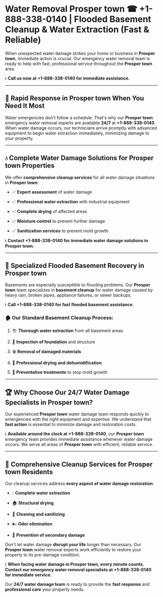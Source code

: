 # Water Removal Prosper town ☎ +1-888-338-0140 | Flooded Basement Cleanup & Water Extraction (Fast & Reliable)

When unexpected water damage strikes your home or business in **Prosper town**, immediate action is crucial. Our emergency water removal team is ready to help with fast, professional service throughout the **Prosper town** area. 

📞 **Call us now at +1-888-338-0140 for immediate assistance.**
---
## 🚀 Rapid Response in Prosper town When You Need It Most
Water emergencies don't follow a schedule. That's why our **Prosper town** emergency water removal experts are available **24/7** at **+1-888-338-0140**. When water damage occurs, our technicians arrive promptly with advanced equipment to begin water extraction immediately, minimizing damage to your property.
---
## 💧 Complete Water Damage Solutions for Prosper town Properties
We offer **comprehensive cleanup services** for all water damage situations in **Prosper town**:
- ✅ **Expert assessment** of water damage  
- ✅ **Professional water extraction** with industrial equipment  
- ✅ **Complete drying** of affected areas  
- ✅ **Moisture control** to prevent further damage  
- ✅ **Sanitization services** to prevent mold growth  
📞 **Contact +1-888-338-0140 for immediate water damage solutions in Prosper town.**
---
## 🌊 Specialized Flooded Basement Recovery in Prosper town
Basements are especially susceptible to flooding problems. Our **Prosper town** team specializes in **basement cleanup** for water damage caused by heavy rain, broken pipes, appliance failures, or sewer backups. 
📞 **Call +1-888-338-0140 for fast flooded basement assistance.**
### 🏚️ Our Standard Basement Cleanup Process:
1. 🏗️ **Thorough water extraction** from all basement areas  
2. 🔎 **Inspection of foundation** and structure  
3. 🗑️ **Removal of damaged materials**  
4. 💨 **Professional drying and dehumidification**  
5. 🚫 **Preventative treatments** to stop mold growth  
---
## 🏆 Why Choose Our 24/7 Water Damage Specialists in Prosper town?
Our experienced **Prosper town** water damage team responds quickly to emergencies with the right equipment and expertise. We understand that **fast action** is essential to minimize damage and restoration costs.
📞 **Available around the clock at +1-888-338-0140**, our **Prosper town** emergency team provides immediate assistance whenever water damage occurs. We serve all areas of **Prosper town** with efficient, reliable service.
---
## 🧹 Comprehensive Cleanup Services for Prosper town Residents
Our cleanup services address **every aspect of water damage restoration**:
- 💧 **Complete water extraction**  
- 🏠 **Structural drying**  
- 🧼 **Cleaning and sanitizing**  
- 🌬️ **Odor elimination**  
- 🚫 **Prevention of secondary damage**  
Don't let water damage **disrupt your life** longer than necessary. Our **Prosper town** water removal experts work efficiently to restore your property to its pre-damage condition.
📞 **When facing water damage in Prosper town, every minute counts. Contact our emergency water removal specialists at +1-888-338-0140 for immediate service.**
Our **24/7 water damage team** is ready to provide the **fast response** and **professional care** your property needs.
